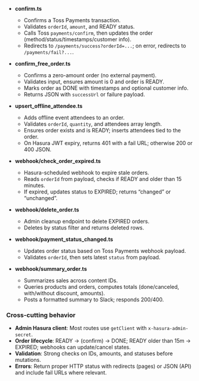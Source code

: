 - **confirm.ts**
  - Confirms a Toss Payments transaction.
  - Validates `orderId`, `amount`, and READY status.
  - Calls Toss `payments/confirm`, then updates the order (method/status/timestamps/customer info).
  - Redirects to `/payments/success?orderId=...`; on error, redirects to `/payments/fail?...`.

- **confirm_free_order.ts**
  - Confirms a zero-amount order (no external payment).
  - Validates input, ensures amount is 0 and order is READY.
  - Marks order as DONE with timestamps and optional customer info.
  - Returns JSON with `successUrl` or failure payload.

- **upsert_offline_attendee.ts**
  - Adds offline event attendees to an order.
  - Validates `orderId`, `quantity`, and attendees array length.
  - Ensures order exists and is READY; inserts attendees tied to the order.
  - On Hasura JWT expiry, returns 401 with a fail URL; otherwise 200 or 400 JSON.

- **webhook/check_order_expired.ts**
  - Hasura-scheduled webhook to expire stale orders.
  - Reads `orderId` from payload, checks if READY and older than 15 minutes.
  - If expired, updates status to EXPIRED; returns “changed” or “unchanged”.

- **webhook/delete_order.ts**
  - Admin cleanup endpoint to delete EXPIRED orders.
  - Deletes by status filter and returns deleted rows.

- **webhook/payment_status_changed.ts**
  - Updates order status based on Toss Payments webhook payload.
  - Validates `orderId`, then sets latest `status` from payload.

- **webhook/summary_order.ts**
  - Summarizes sales across content IDs.
  - Queries products and orders, computes totals (done/canceled, with/without discount, amounts).
  - Posts a formatted summary to Slack; responds 200/400.

### Cross-cutting behavior

- **Admin Hasura client**: Most routes use `getClient` with `x-hasura-admin-secret`.
- **Order lifecycle**: READY → (confirm) → DONE; READY older than 15m → EXPIRED; webhooks can update/cancel states.
- **Validation**: Strong checks on IDs, amounts, and statuses before mutations.
- **Errors**: Return proper HTTP status with redirects (pages) or JSON (API) and include fail URLs where relevant.